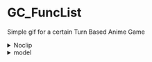# GC_FuncList
Simple gif for a certain Turn Based Anime Game
<details>
  <summary>Noclip</summary>
  <img src="https://github.com/0kolya0/GC_FuncList/blob/main/No%20Clip-min.gif"/>
</details>
<details>
  <summary>model</summary>
  <img src="https://github.com/0kolya0/GC_FuncList/blob/main/Gif-demos/2Skin%20Modifier.gif"/>
</details>
